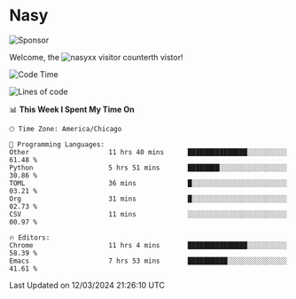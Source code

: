 # Nasy

<!--
<p align="center">
<img height="200" src="https://github-readme-stats.vercel.app/api?username=nasyxx&count_private=true&show_icons=true&theme=dracula&include_all_commits=true"/>
<img height="200" src="https://github-readme-stats.vercel.app/api/top-langs/?username=nasyxx&theme=dracula&hide=html,jupyter+notebook&count_private=true&show_icons=true"/>
</p>

  
----------------
-->

![Sponsor](https://img.shields.io/static/v1.svg?label=Sponsor&message=%E2%9D%A4&logo=GitHub&style=flat&color=pink)
 
Welcome, the ![nasyxx visitor counter](https://count.getloli.com/get/@nasyxx?theme=rule34)th vistor!
 
<!--START_SECTION:waka-->
![Code Time](http://img.shields.io/badge/Code%20Time-4%2C351%20hrs%2030%20mins-blue)

![Lines of code](https://img.shields.io/badge/From%20Hello%20World%20I%27ve%20Written-6.3%20million%20lines%20of%20code-blue)

📊 **This Week I Spent My Time On** 

```text
🕑︎ Time Zone: America/Chicago

💬 Programming Languages: 
Other                    11 hrs 40 mins      ███████████████░░░░░░░░░░   61.48 % 
Python                   5 hrs 51 mins       ████████░░░░░░░░░░░░░░░░░   30.86 % 
TOML                     36 mins             █░░░░░░░░░░░░░░░░░░░░░░░░   03.21 % 
Org                      31 mins             █░░░░░░░░░░░░░░░░░░░░░░░░   02.73 % 
CSV                      11 mins             ░░░░░░░░░░░░░░░░░░░░░░░░░   00.97 % 

🔥 Editors: 
Chrome                   11 hrs 4 mins       ███████████████░░░░░░░░░░   58.39 % 
Emacs                    7 hrs 53 mins       ██████████░░░░░░░░░░░░░░░   41.61 % 
```


 Last Updated on 12/03/2024 21:26:10 UTC
<!--END_SECTION:waka-->

<!-- ![visitors](https://visitor-badge.laobi.icu/badge?page_id=nasyxx.nasyxx) -->
